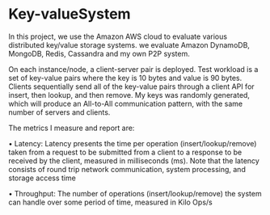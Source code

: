 # Key-valueSystem
In this project, we use the Amazon AWS cloud to evaluate various distributed key/value storage systems. we evaluate Amazon DynamoDB, MongoDB, Redis, Cassandra and my own P2P system.

On each instance/node, a client-server pair is deployed. Test workload is a set of key-value pairs where the key is 10 bytes and value is 90 bytes. Clients sequentially send all of the key-value pairs through a client API for insert, then lookup, and then remove. My keys was randomly generated, which will produce an All-to-All communication pattern, with the same number of servers and clients.

The metrics I  measure and report are:

• Latency: Latency presents the time per operation (insert/lookup/remove) taken from a request to be submitted from a client to a response to be received by the client, measured in milliseconds (ms). Note that the latency consists of round trip network communication, system processing, and storage access time

• Throughput: The number of operations (insert/lookup/remove) the system can handle over some period of time, measured in Kilo Ops/s
